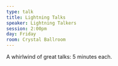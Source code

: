 ```yaml
---
type: talk
title: Lightning Talks
speaker: Lightning Talkers
session: 2:00pm
day: Friday
room: Crystal Ballroom
---
```


A whirlwind of great talks: 5 minutes each.

